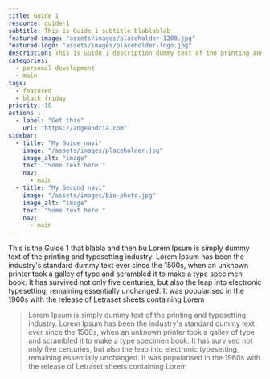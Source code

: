 ```yaml
---
title: Guide 1
resource: guide-1
subtitle: This is Guide 1 subtitle blablablab
featured-image: "assets/images/placeholder-1200.jpg"	
featured-logo: "assets/images/placeholder-logo.jpg"	
description: This is Guide 1 description dummy text of the printing and typesetting industry. Lorem Ipsum has been the industry's standard dummy text ever since the 1500s, when an unknown printer took a galley of type and scrambled it to make a type specimen book. It has survived not only five centuries, but also the leap into electronic typesetting, remaining essentially unchanged. It was popularised in the 1960s with the release of Letraset sheets containing Lorem 
categories:
  - personal development
  - main
tags:
  - featured
  - black friday
priority: 10
actions :
  - label: "Get this"
    url: "https://angeandria.com"
sidebar:
  - title: "My Guide navi" 
    image: "/assets/images/placeholder.jpg"
    image_alt: "image"
    text: "Some text here."
    nav:
      - main                      
  - title: "My Second navi" 
    image: "/assets/images/bio-photo.jpg"
    image_alt: "image"
    text: "Some text here."
    nav:
      - main            
---
```


This is the Guide 1 that blabla and then bu
Lorem Ipsum is simply dummy text of the printing and typesetting industry. Lorem Ipsum has been the industry's standard dummy text ever since the 1500s, when an unknown printer took a galley of type and scrambled it to make a type specimen book. It has survived not only five centuries, but also the leap into electronic typesetting, remaining essentially unchanged. It was popularised in the 1960s with the release of Letraset sheets containing Lorem 

> Lorem Ipsum is simply dummy text of the printing and typesetting industry. Lorem Ipsum has been the industry's standard dummy text ever since the 1500s, when an unknown printer took a galley of type and scrambled it to make a type specimen book. It has survived not only five centuries, but also the leap into electronic typesetting, remaining essentially unchanged. It was popularised in the 1960s with the release of Letraset sheets containing Lorem 